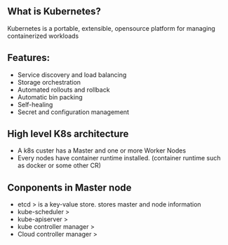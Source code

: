 
## What is Kubernetes?
Kubernetes is a portable, extensible, opensource platform for managing containerized workloads

## Features:
- Service discovery and load balancing
- Storage orchestration
- Automated rollouts and rollback
- Automatic bin packing
- Self-healing
- Secret and configuration management

## High level K8s architecture
- A k8s custer has a Master and one or more Worker Nodes
- Every nodes have container runtime installed. (container runtime such as docker or some other CR)

## Conponents in Master node
- etcd > is a key-value store. stores master and node information
- kube-scheduler > 
- kube-apiserver >
- kube controller manager >
- Cloud controller manager >

